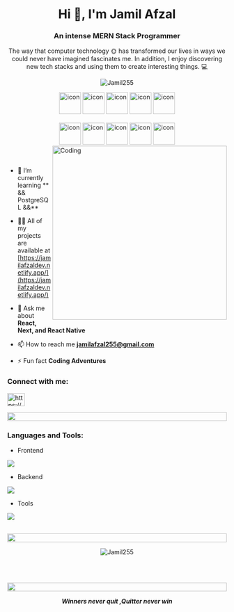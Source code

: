 <h1 align="center">Hi 👋, I'm  Jamil Afzal </h1>
<h3 align="center">An intense MERN Stack Programmer</h3>


<p align="center">The way that computer technology 🌞 has transformed our lives in ways we could never have imagined fascinates me. In addition, I enjoy discovering new tech stacks and using them to create interesting things. 💻</p>

<p align="center">

  <!--<img src="https://img.shields.io/badge/Languages-JavaScript | Typescript | Node | React -blue.svg" alt="saleh's languages" /> -->
  <!--<br/>-->

 <img src="https://komarev.com/ghpvc/?username=supuna9&label=Profile%20views&color=0e75b6&style=flat" alt="Jamil255" /> 
 <br/>

  <!--<img alt="Profile followers" src="https://img.shields.io/github/followers/Jamil255"> -->

</p>

<div align="center">
   <img src="https://techstack-generator.vercel.app/ts-icon.svg" alt="icon" width="50" height="50" />
  <img src="https://techstack-generator.vercel.app/js-icon.svg" alt="icon"width="50" height="50" />
  <img src="https://techstack-generator.vercel.app/python-icon.svg" alt="icon" width="50" height="50" />
  <img src="https://techstack-generator.vercel.app/react-icon.svg" alt="icon" width="50" height="50" />
 <img src="https://techstack-generator.vercel.app/redux-icon.svg" alt="icon" width="50" height="50" />
</div>

<br>

<div align="center">

  
  <img src="https://techstack-generator.vercel.app/docker-icon.svg" alt="icon" width="50" height="50" />
  <img src="https://techstack-generator.vercel.app/aws-icon.svg" alt="icon" width="50" height="50" />
  <img src="https://techstack-generator.vercel.app/github-icon.svg" alt="icon" width="50" height="50" />
  <img src="https://techstack-generator.vercel.app/prettier-icon.svg" alt="icon" width="50" height="50" />
  <img src="https://techstack-generator.vercel.app/restapi-icon.svg" alt="icon" width="50" height="50" />
  <!--<img src="https://techstack-generator.vercel.app/graphql-icon.svg" alt="icon" width="50" height="50" />-->
</div>

<img align="right" alt="Coding" width="400" src="https://user-images.githubusercontent.com/74038190/229223263-cf2e4b07-2615-4f87-9c38-e37600f8381a.gif">
<br><br>

- 🌱 I’m currently learning **  && PostgreSQL &&**

- 👨‍💻 All of my projects are available at [https://jamilafzaldev.netlify.app/](https://jamilafzaldev.netlify.app/)

- 💬 Ask me about **React, Next,  and React Native**

- 📫 How to reach me **jamilafzal255@gmail.com**

- ⚡ Fun fact **Coding Adventures**

<h3 align="left">Connect with me:</h3>
<p align="left">
<a href="https://linkedin.com/in/Jamil255/" target="blank"><img align="center" src="https://raw.githubusercontent.com/rahuldkjain/github-profile-readme-generator/master/src/images/icons/Social/linked-in-alt.svg" alt="https://www.linkedin.com/in/Jamil255/" height="30" width="40" /></a>
</p>

<img src="https://i.imgur.com/dBaSKWF.gif" height="20" width="100%">

<h3 align="left">Languages and Tools:</h3>

- Frontend
<p align="left">
  <a href="https://skillicons.dev">
    <img src="https://skillicons.dev/icons?i=ts,js,react,nextjs,redux,tailwind,materialui,bootstrap,firebase,css,html" />
  </a>
</p>

- Backend
<p align="left">
  <a href="https://skillicons.dev">
    <img src="https://skillicons.dev/icons?i=nodejs,express,mongodb,graphql" /> 
  </a>
</p>

<!--- Database-->
<!--<p align="left">-->
<!--  <a href="https://skillicons.dev">-->
<!--    <img src="https://skillicons.dev/icons?i=mongodb,mysql,postgresql" />-->
<!--  </a>-->
<!--</p>-->

- Tools
<p align="left">
  <a href="https://skillicons.dev">
    <img src="https://skillicons.dev/icons?i=git,github,docker,aws,vscode,postman,linux" />
  </a>
</p>

<br/>

<img src="https://i.imgur.com/dBaSKWF.gif" height="20" width="100%">

<!--<div  align="center">-->
<!--<p>&nbsp;<img src="https://github-readme-stats.vercel.app/api?username=Jamil255&show_icons=true&locale=en&theme=one_dark_pro" alt="Jamil255" /></p>-->
<!--<div/>-->

<div align="center">
<p><img align="center" src="https://github-readme-streak-stats.herokuapp.com/?user=Jamil255&theme=one_dark_pro&hide_border=true" alt="Jamil255" /></p>
<div/>

<!--<div align="center">-->
<!--<img src="https://github-readme-stats.vercel.app/api/top-langs?username=Jamil255&show_icons=true&locale=en&layout=compact&theme=one_dark_pro" alt="Jamil255" />-->
<!--<div/>-->

<br><br>

<img src="https://i.imgur.com/dBaSKWF.gif" height="20" width="100%">

<!--<h3 align="left">Activity:</h3>-->

<!--![Supuna97's Graph](https://github-readme-activity-graph.vercel.app/graph?username=Jamil255&custom_title=Saleh's%20GitHub%20Activity%20Graph&bg_color=0D1117&color=7F3FBF&line=7F3FBF&point=7F3FBF&area_color=FFFFFF&title_color=FFFFFF&area=true)-->
<!--<br><br>-->

<!--<img src="https://i.imgur.com/dBaSKWF.gif" height="20" width="100%">-->

 <em><b>Winners never quit ,Quitter never win </b></em>

<!--<br>-->
<!--<p align="right" > Created with 🧡 by <a href="https://-portfolio.netlify.app/">Saleh</a></p>-->
<!--<img src="https://i.imgur.com/dBaSKWF.gif" height="20" width="100%">-->
